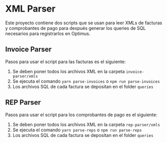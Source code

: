 # XML Parser

Este proyecto contiene dos scripts que se usan para leer XMLs de facturas y comprobantes de pago para después generar los queries de SQL necesarios para registrarlos en Optimus.

## Invoice Parser

Pasos para usar el script para las facturas es el siguiente:

1. Se deben poner todos los archivos XML en la carpeta `invoice-parser/xmls`
2. Se ejecuta el comando `yarn parse-invoices` o `npm run parse-invoices`
3. Los archivos SQL de cada factura se depositan en el folder `queries`

## REP Parser

Pasos para usar el script para los comprobantes de pago es el siguiente:

1. Se deben poner todos los archivos XML en la carpeta `rep-parser/xmls`
2. Se ejecuta el comando `yarn parse-reps` o `npm run parse-reps`
3. Los archivos SQL de cada factura se depositan en el folder `queries`
